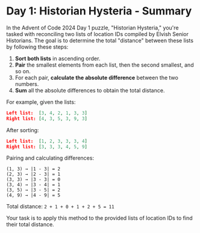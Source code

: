 # Day 1: Historian Hysteria - Summary

In the Advent of Code 2024 Day 1 puzzle, "Historian Hysteria," you're tasked with reconciling two lists of location IDs compiled by Elvish Senior Historians. The goal is to determine the total "distance" between these lists by following these steps:

1. **Sort both lists** in ascending order.
2. **Pair** the smallest elements from each list, then the second smallest, and so on.
3. For each pair, **calculate the absolute difference** between the two numbers.
4. **Sum** all the absolute differences to obtain the total distance.

For example, given the lists:

```json
Left list:  [3, 4, 2, 1, 3, 3]
Right list: [4, 3, 5, 3, 9, 3]
```

After sorting:

```json
Left list:  [1, 2, 3, 3, 3, 4]
Right list: [3, 3, 3, 4, 5, 9]
```

Pairing and calculating differences:

```pwsh
(1, 3) → |1 - 3| = 2
(2, 3) → |2 - 3| = 1
(3, 3) → |3 - 3| = 0
(3, 4) → |3 - 4| = 1
(3, 5) → |3 - 5| = 2
(4, 9) → |4 - 9| = 5
```

Total distance: `2 + 1 + 0 + 1 + 2 + 5 = 11`

Your task is to apply this method to the provided lists of location IDs to find their total distance.
